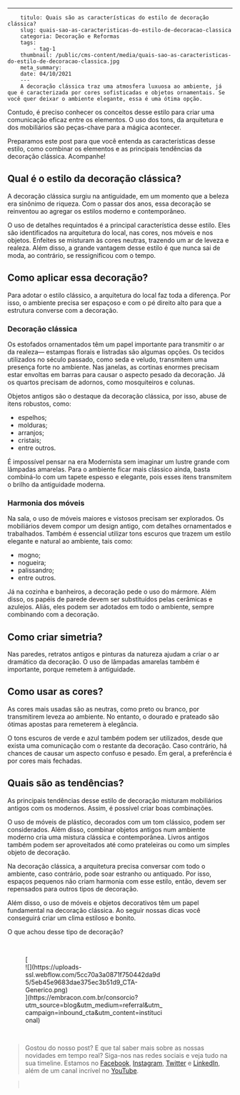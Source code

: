 ---
        titulo: Quais são as características do estilo de decoração clássica?
        slug: quais-sao-as-caracteristicas-do-estilo-de-decoracao-classica
        categoria: Decoração e Reformas
        tags:
            - tag-1
        thumbnail: /public/cms-content/media/quais-sao-as-caracteristicas-do-estilo-de-decoracao-classica.jpg
        meta_summary: 
        date: 04/10/2021
        ---
        A decoração clássica traz uma atmosfera luxuosa ao ambiente, já que é caracterizada por cores sofisticadas e objetos ornamentais. Se você quer deixar o ambiente elegante, essa é uma ótima opção.

Contudo, é preciso conhecer os conceitos desse estilo para criar uma comunicação eficaz entre os elementos. O uso dos tons, da arquitetura e dos mobiliários são peças-chave para a mágica acontecer.

Preparamos este post para que você entenda as características desse estilo, como combinar os elementos e as principais tendências da decoração clássica. Acompanhe!

Qual é o estilo da decoração clássica?
--------------------------------------

A decoração clássica surgiu na antiguidade, em um momento que a beleza era sinônimo de riqueza. Com o passar dos anos, essa decoração se reinventou ao agregar os estilos moderno e contemporâneo.

O uso de detalhes requintados é a principal característica desse estilo. Eles são identificados na arquitetura do local, nas cores, nos móveis e nos objetos. Enfeites se misturam às cores neutras, trazendo um ar de leveza e realeza. Além disso, a grande vantagem desse estilo é que nunca sai de moda, ao contrário, se ressignificou com o tempo.

Como aplicar essa decoração?
----------------------------

Para adotar o estilo clássico, a arquitetura do local faz toda a diferença. Por isso, o ambiente precisa ser espaçoso e com o pé direito alto para que a estrutura converse com a decoração.

### Decoração clássica

Os estofados ornamentados têm um papel importante para transmitir o ar da realeza— estampas florais e listradas são algumas opções. Os tecidos utilizados no século passado, como seda e veludo, transmitem uma presença forte no ambiente. Nas janelas, as cortinas enormes precisam estar envoltas em barras para causar o aspecto pesado da decoração. Já os quartos precisam de adornos, como mosquiteiros e colunas.

Objetos antigos são o destaque da decoração clássica, por isso, abuse de itens robustos, como:

- espelhos;
- molduras;
- arranjos;
- cristais;
- entre outros.

É impossível pensar na era Modernista sem imaginar um lustre grande com lâmpadas amarelas. Para o ambiente ficar mais clássico ainda, basta combiná-lo com um tapete espesso e elegante, pois esses itens transmitem o brilho da antiguidade moderna.

### Harmonia dos móveis

Na sala, o uso de móveis maiores e vistosos precisam ser explorados. Os mobiliários devem compor um design antigo, com detalhes ornamentados e trabalhados. Também é essencial utilizar tons escuros que trazem um estilo elegante e natural ao ambiente, tais como:

- mogno;
- nogueira;
- palissandro;
- entre outros.

Já na cozinha e banheiros, a decoração pede o uso do mármore. Além disso, os papéis de parede devem ser substituídos pelas cerâmicas e azulejos. Aliás, eles podem ser adotados em todo o ambiente, sempre combinando com a decoração.

Como criar simetria?
--------------------

Nas paredes, retratos antigos e pinturas da natureza ajudam a criar o ar dramático da decoração. O uso de lâmpadas amarelas também é importante, porque remetem à antiguidade.

Como usar as cores?
-------------------

As cores mais usadas são as neutras, como preto ou branco, por transmitirem leveza ao ambiente. No entanto, o dourado e prateado são ótimas apostas para remeterem à elegância.

O tons escuros de verde e azul também podem ser utilizados, desde que exista uma comunicação com o restante da decoração. Caso contrário, há chances de causar um aspecto confuso e pesado. Em geral, a preferência é por cores mais fechadas.

Quais são as tendências?
------------------------

As principais tendências desse estilo de decoração misturam mobiliários antigos com os modernos. Assim, é possível criar boas combinações.

O uso de móveis de plástico, decorados com um tom clássico, podem ser considerados. Além disso, combinar objetos antigos num ambiente moderno cria uma mistura clássica e contemporânea. Livros antigos também podem ser aproveitados até como prateleiras ou como um simples objeto de decoração.

Na decoração clássica, a arquitetura precisa conversar com todo o ambiente, caso contrário, pode soar estranho ou antiquado. Por isso, espaços pequenos não criam harmonia com esse estilo, então, devem ser repensados para outros tipos de decoração.

Além disso, o uso de móveis e objetos decorativos têm um papel fundamental na decoração clássica. Ao seguir nossas dicas você conseguirá criar um clima estiloso e bonito.

O que achou desse tipo de decoração?

‍

<figure class="w-richtext-figure-type-image w-richtext-align-center" style="max-width:310px">[<div>![](https://uploads-ssl.webflow.com/5cc70a3a0871f750442da9d5/5eb45e9683dae375ec3b51d9_CTA-Generico.png)</div>](https://embracon.com.br/consorcio?utm_source=blog&utm_medium=referral&utm_campaign=inbound_cta&utm_content=institucional)</figure>‍

> Gostou do nosso post? E que tal saber mais sobre as nossas novidades em tempo real? Siga-nos nas redes sociais e veja tudo na sua timeline. Estamos no [Facebook](https://www.facebook.com/embracon/), [Instagram](https://www.instagram.com/embraconoficial/), [Twitter](https://twitter.com/embracon) e [LinkedIn](https://www.linkedin.com/company/1018875/), além de um canal incrível no [YouTube](https://www.youtube.com/channel/UCL-Y0mv9zc73Iek48NLUBzQ).

> ‍
        